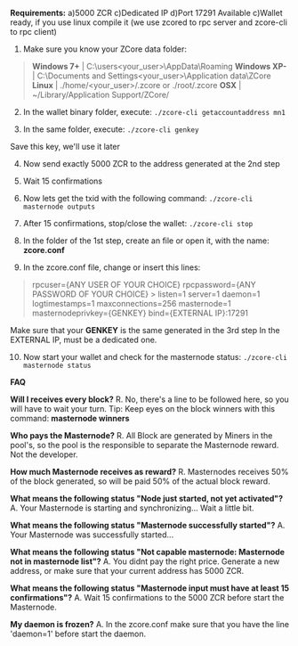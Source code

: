 **Requirements:**
a)5000 ZCR
c)Dedicated IP
d)Port 17291 Available
c)Wallet ready, if you use linux compile it 
 (we use zcored to rpc server and zcore-cli to rpc client)

1) Make sure you know your ZCore data folder:
> **Windows 7+**  | C:\users\<your_user>\AppData\Roaming
> **Windows XP-** | C:\Documents and Settings\<your_user>\Application data\ZCore\
> **Linux**       | ./home/<your_user>/.zcore   or   ./root/.zcore
> **OSX**         | ~/Library/Application Support/ZCore/

2) In the wallet binary folder, execute:
`./zcore-cli getaccountaddress mn1`

3) In the same folder, execute:
`./zcore-cli genkey`

Save this key, we'll use it later

4) Now send exactly 5000 ZCR to the address generated at the 2nd step
5) Wait 15 confirmations 
6) Now lets get the txid with the following command:
`./zcore-cli masternode outputs`

7) After 15 confirmations, stop/close the wallet:
`./zcore-cli stop`

8) In the folder of the 1st step, create an file or open it, with the name: **zcore.conf**
9) In the zcore.conf file, change or insert this lines:
> rpcuser={ANY USER OF YOUR CHOICE}
> rpcpassword={ANY PASSWORD OF YOUR CHOICE}                                                                                > listen=1
> server=1
> daemon=1
> logtimestamps=1
> maxconnections=256
> masternode=1
> masternodeprivkey={GENKEY}
> bind={EXTERNAL IP}:17291
 
 Make sure that your **GENKEY** is the same generated in the 3rd step
 In the EXTERNAL IP, must be a dedicated one.

10) Now start your wallet and check for the masternode status:
`./zcore-cli masternode status`



**FAQ**

**Will I receives every block?**
R. No, there's a line to be followed here, so you will have to wait your turn.
Tip: Keep eyes on the block winners with this command: **masternode winners**

**Who pays the Masternode?**
R. All Block are generated by Miners in the pool's, so the pool is the responsible to  separate the Masternode reward. 
Not the developer.

**How much Masternode receives as reward?**
R. Masternodes receives 50% of the block generated, so will be paid 50% of the actual block reward.

**What means the following status "Node just started, not yet activated"?**
A. Your Masternode is starting and synchronizing... Wait a little bit.

**What means the following status "Masternode successfully started"?**
A. Your Masternode was successfully started... 

**What means the following status "Not capable masternode: Masternode not in masternode list"?**
A. You didnt pay the right price. Generate a new address, or make sure that your current address has 5000 ZCR. 

**What means the following status "Masternode input must have at least 15 confirmations"?**
A. Wait 15 confirmations to the 5000 ZCR before start the Masternode.

**My daemon is frozen?**
A. In the zcore.conf make sure that you have the line 'daemon=1' before start the daemon.
